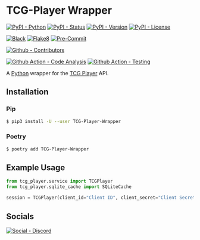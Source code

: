 # TCG-Player Wrapper

[![PyPI - Python](https://img.shields.io/pypi/pyversions/TCG-Player-Wrapper.svg?logo=PyPI&label=Python&style=flat-square)](https://pypi.python.org/pypi/TCG-Player-Wrapper/)
[![PyPI - Status](https://img.shields.io/pypi/status/TCG-Player-Wrapper.svg?logo=PyPI&label=Status&style=flat-square)](https://pypi.python.org/pypi/TCG-Player-Wrapper/)
[![PyPI - Version](https://img.shields.io/pypi/v/TCG-Player-Wrapper.svg?logo=PyPI&label=Version&style=flat-square)](https://pypi.python.org/pypi/TCG-Player-Wrapper/)
[![PyPI - License](https://img.shields.io/pypi/l/TCG-Player-Wrapper.svg?logo=PyPI&label=License&style=flat-square)](https://opensource.org/licenses/GPL-3.0)

[![Black](https://img.shields.io/badge/Black-Enabled-000000?style=flat-square)](https://github.com/psf/black)
[![Flake8](https://img.shields.io/badge/Flake8-Enabled-informational?style=flat-square)](https://github.com/PyCQA/flake8)
[![Pre-Commit](https://img.shields.io/badge/Pre--Commit-Enabled-informational?logo=pre-commit&style=flat-square)](https://github.com/pre-commit/pre-commit)

[![Github - Contributors](https://img.shields.io/github/contributors/Buried-In-Code/TCG-Player-Wrapper.svg?logo=Github&label=Contributors&style=flat-square)](https://github.com/Buried-In-Code/TCG-Player-Wrapper/graphs/contributors)

[![Github Action - Code Analysis](https://img.shields.io/github/workflow/status/Buried-In-Code/TCG-Player-Wrapper/Code%20Analysis?logo=Github-Actions&label=Code-Analysis&style=flat-square)](https://github.com/Buried-In-Code/TCG-Player-Wrapper/actions/workflows/code-analysis.yaml)
[![Github Action - Testing](https://img.shields.io/github/workflow/status/Buried-In-Code/TCG-Player-Wrapper/Testing?logo=Github-Actions&label=Tests&style=flat-square)](https://github.com/Buried-In-Code/TCG-Player-Wrapper/actions/workflows/testing.yaml)

A [Python](https://www.python.org/) wrapper for the [TCG Player](https://tcgplayer.com) API.

## Installation

### Pip

```bash
$ pip3 install -U --user TCG-Player-Wrapper
```

### Poetry

```bash
$ poetry add TCG-Player-Wrapper
```

## Example Usage

```python
from tcg_player.service import TCGPlayer
from tcg_player.sqlite_cache import SQLiteCache

session = TCGPlayer(client_id="Client ID", client_secret="Client Secret", cache=SQLiteCache())
```

## Socials

[![Social - Discord](https://img.shields.io/badge/Discord-The--DEV--Environment-7289DA?logo=Discord&style=flat-square)](https://discord.gg/nqGMeGg)
